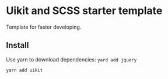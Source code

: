 # Uikit and SCSS starter template
Template for faster developing.

## Install
Use yarn to download dependencies:
`yard add jquery`

`yarn add uikit`


